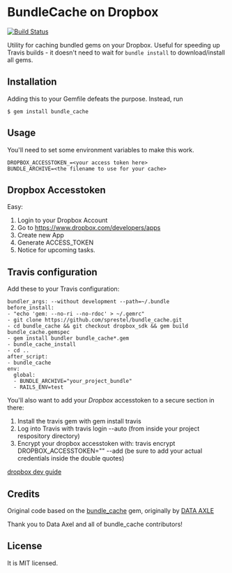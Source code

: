 # BundleCache on Dropbox

[![Build Status](https://travis-ci.org/sprestel/bundle_cache.svg?branch=dropbox_sdk)](https://travis-ci.org/sprestel/bundle_cache)

Utility for caching bundled gems on your Dropbox. Useful for speeding up Travis builds - 
it doesn't need to wait for `bundle install` to download/install all gems.

## Installation

Adding this to your Gemfile defeats the purpose. Instead, run

    $ gem install bundle_cache

## Usage

You'll need to set some environment variables to make this work.

```
DROPBOX_ACCESSTOKEN_=<your access token here>
BUNDLE_ARCHIVE=<the filename to use for your cache>
```

## Dropbox Accesstoken
Easy:
1. Login to your Dropbox Account
2. Go to https://www.dropbox.com/developers/apps
3. Create new App
4. Generate ACCESS_TOKEN
5. Notice for upcoming tasks.

## Travis configuration

Add these to your Travis configuration:
```
bundler_args: --without development --path=~/.bundle
before_install:
- "echo 'gem: --no-ri --no-rdoc' > ~/.gemrc"
- git clone https://github.com/sprestel/bundle_cache.git
- cd bundle_cache && git checkout dropbox_sdk && gem build bundle_cache.gemspec
- gem install bundler bundle_cache*.gem
- bundle_cache_install
- cd ..
after_script:
- bundle_cache
env:
  global:
  - BUNDLE_ARCHIVE="your_project_bundle"
  - RAILS_ENV=test
```

You'll also want to add your *Dropbox* accesstoken to a secure section in there:

1. Install the travis gem with gem install travis
2. Log into Travis with travis login --auto (from inside your project respository directory)
3. Encrypt your dropbox accesstoken with: travis encrypt DROPBOX_ACCESSTOKEN="<YOUR TOKEN HERE>" --add (be sure to add your actual credentials inside the double quotes)


[dropbox dev guide](https://www.dropbox.com/developers/reference/devguide)

## Credits

Original code based on the [bundle_cache](https://github.com/data-axle/bundle_cache) gem,
originally by [DATA AXLE](https://github.com/data-axle)

Thank you to Data Axel and all of bundle_cache contributors!

## License
It is MIT licensed.
